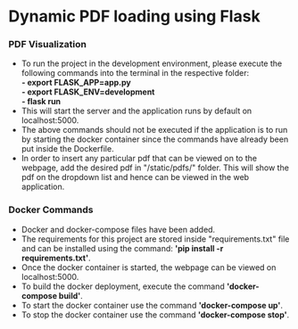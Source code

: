 # Dynamic PDF loading using Flask


### PDF Visualization
- To run the project in the development environment, please execute the following commands into the terminal in the respective folder: <br />
**- export FLASK_APP=app.py** <br />
**- export FLASK_ENV=development** <br />
**- flask run**
- This will start the server and the application runs by default on localhost:5000.
- The above commands should not be executed if the application is to run by starting the docker container since the commands have already been put inside the Dockerfile.
- In order to insert any particular pdf that can be viewed on to the webpage, add the desired pdf in "/static/pdfs/" folder. This will show the pdf on the dropdown list and hence can be viewed in the web application.

### Docker Commands
- Docker and docker-compose files have been added.
- The requirements for this project are stored inside "requirements.txt" file and can be installed using the command: **'pip install -r requirements.txt'**.
- Once the docker container is started, the webpage can be viewed on localhost:5000.
- To build the docker deployment, execute the command **'docker-compose build'**.
- To start the docker container use the command **'docker-compose up'**.
- To stop the docker container use the command **'docker-compose stop'**.
